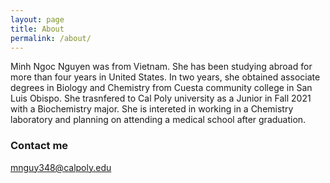 ```yaml
---
layout: page
title: About
permalink: /about/
---
```

Minh Ngoc Nguyen was from Vietnam.  She has been studying abroad for more than four years in United States.  In two years, she obtained associate degrees in Biology and Chemistry from Cuesta community college in San Luis Obispo.  She trasnfered to Cal Poly university as a Junior in Fall 2021 with a Biochemistry major.  She is intereted in working in a Chemistry laboratory and planning on attending a medical school after graduation.


### Contact me

[mnguy348@calpoly.edu](mnguy348@calpoly.edu)
